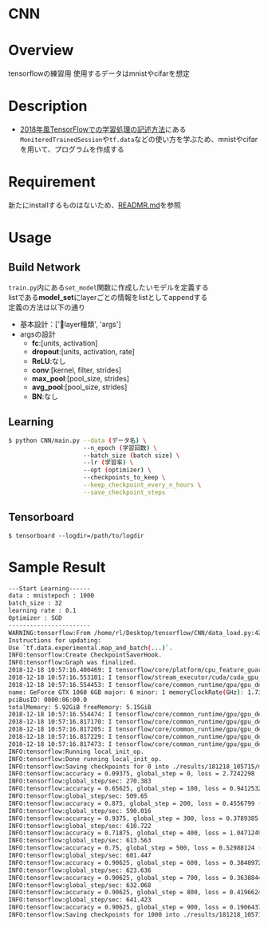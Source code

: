 CNN
====

# Overview
tensorflowの練習用
使用するデータはmnistやcifarを想定

# Description
- [2018年風TensorFlowでの学習処理の記述方法](http://ksksksks2.hatenadiary.jp/entry/20181008/1538994843)にある```MoniteredTrainedSession```や```tf.data```などの使い方を学ぶため、mnistやcifarを用いて、プログラムを作成する


# Requirement
新たにinstallするものはないため、[READMR.md](../README.md)を参照

# Usage
## Build Network
```train.py```内にある```set_model```関数に作成したいモデルを定義する  
listである**model_set**にlayerごとの情報をlistとしてappendする  
定義の方法は以下の通り  
- 基本設計：['layer種類', 'args']
- argsの設計
    - **fc**:[units, activation]
    - **dropout**:[units, activation, rate]
    - **ReLU**:なし
    - **conv**:[kernel, filter, strides]
    - **max_pool**:[pool_size, strides]
    - **avg_pool**:[pool_size, strides]
    - **BN**:なし

## Learning
```bash
$ python CNN/main.py --data (データ名) \
                     --n_epoch (学習回数) \
                     --batch_size (batch size) \
                     --lr (学習率) \
                     --opt (optimizer) \
                     --checkpoints_to_keep \
                     --keep_checkpoint_every_n_hours \
                     --save_checkpoint_steps
```
## Tensorboard
```
$ tensorboard --logdir=/path/to/logdir
```

## 
# Sample Result
```bash
---Start Learning------
data : mnistepoch : 1000
batch_size : 32
learning rate : 0.1
Optimizer : SGD
-----------------------
WARNING:tensorflow:From /home/rl/Desktop/tensorflow/CNN/data_load.py:42: map_and_batch (from tensorflow.contrib.data.python.ops.batching) is deprecated and will be removed in a future version.
Instructions for updating:
Use `tf.data.experimental.map_and_batch(...)`.
INFO:tensorflow:Create CheckpointSaverHook.
INFO:tensorflow:Graph was finalized.
2018-12-18 10:57:16.400469: I tensorflow/core/platform/cpu_feature_guard.cc:141] Your CPU supports instructions that this TensorFlow binary was not compiled to use: AVX2 FMA
2018-12-18 10:57:16.553101: I tensorflow/stream_executor/cuda/cuda_gpu_executor.cc:964] successful NUMA node read from SysFS had negative value (-1), but there must be at least one NUMA node, so returning NUMA node zero
2018-12-18 10:57:16.554453: I tensorflow/core/common_runtime/gpu/gpu_device.cc:1432] Found device 0 with properties:
name: GeForce GTX 1060 6GB major: 6 minor: 1 memoryClockRate(GHz): 1.7335
pciBusID: 0000:06:00.0
totalMemory: 5.92GiB freeMemory: 5.15GiB
2018-12-18 10:57:16.554474: I tensorflow/core/common_runtime/gpu/gpu_device.cc:1511] Adding visible gpu devices: 0
2018-12-18 10:57:16.817170: I tensorflow/core/common_runtime/gpu/gpu_device.cc:982] Device interconnect StreamExecutor with strength 1 edge matrix:
2018-12-18 10:57:16.817205: I tensorflow/core/common_runtime/gpu/gpu_device.cc:988]      0
2018-12-18 10:57:16.817229: I tensorflow/core/common_runtime/gpu/gpu_device.cc:1001] 0:   N
2018-12-18 10:57:16.817473: I tensorflow/core/common_runtime/gpu/gpu_device.cc:1115] Created TensorFlow device (/job:localhost/replica:0/task:0/device:GPU:0 with 4906 MB memory) -> physical GPU (device: 0, name: GeForce GTX 1060 6GB, pci bus id: 0000:06:00.0, compute capability: 6.1)
INFO:tensorflow:Running local_init_op.
INFO:tensorflow:Done running local_init_op.
INFO:tensorflow:Saving checkpoints for 0 into ./results/181218_105715/model/model.ckpt.
INFO:tensorflow:accuracy = 0.09375, global_step = 0, loss = 2.7242298
INFO:tensorflow:global_step/sec: 270.383
INFO:tensorflow:accuracy = 0.65625, global_step = 100, loss = 0.9412532 (0.370 sec)
INFO:tensorflow:global_step/sec: 509.65
INFO:tensorflow:accuracy = 0.875, global_step = 200, loss = 0.4556799 (0.196 sec)
INFO:tensorflow:global_step/sec: 590.016
INFO:tensorflow:accuracy = 0.9375, global_step = 300, loss = 0.3789385 (0.169 sec)
INFO:tensorflow:global_step/sec: 610.722
INFO:tensorflow:accuracy = 0.71875, global_step = 400, loss = 1.0471249 (0.164 sec)
INFO:tensorflow:global_step/sec: 613.563
INFO:tensorflow:accuracy = 0.75, global_step = 500, loss = 0.52988124 (0.163 sec)
INFO:tensorflow:global_step/sec: 601.447
INFO:tensorflow:accuracy = 0.90625, global_step = 600, loss = 0.38489723 (0.166 sec)
INFO:tensorflow:global_step/sec: 623.636
INFO:tensorflow:accuracy = 0.90625, global_step = 700, loss = 0.36388448 (0.160 sec)
INFO:tensorflow:global_step/sec: 632.068
INFO:tensorflow:accuracy = 0.90625, global_step = 800, loss = 0.41966242 (0.158 sec)
INFO:tensorflow:global_step/sec: 641.423
INFO:tensorflow:accuracy = 0.90625, global_step = 900, loss = 0.1906437 (0.156 sec)
INFO:tensorflow:Saving checkpoints for 1000 into ./results/181218_105715/model/model.ckpt.
```